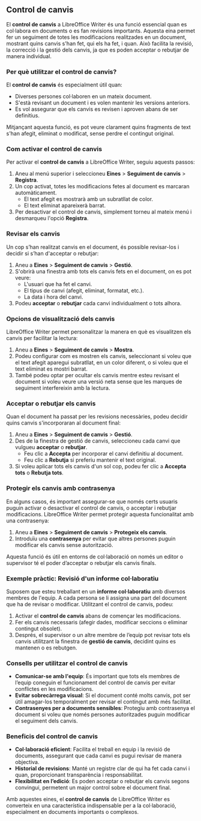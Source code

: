 ## Control de canvis

El **control de canvis** a LibreOffice Writer és una funció essencial quan es col·labora en documents o es fan revisions importants. Aquesta eina permet fer un seguiment de totes les modificacions realitzades en un document, mostrant quins canvis s'han fet, qui els ha fet, i quan. Això facilita la revisió, la correcció i la gestió dels canvis, ja que es poden acceptar o rebutjar de manera individual.

### Per què utilitzar el control de canvis?

El **control de canvis** és especialment útil quan:
- Diverses persones col·laboren en un mateix document.
- S'està revisant un document i es volen mantenir les versions anteriors.
- Es vol assegurar que els canvis es revisen i aproven abans de ser definitius.

Mitjançant aquesta funció, es pot veure clarament quins fragments de text s'han afegit, eliminat o modificat, sense perdre el contingut original.

### Com activar el control de canvis

Per activar el **control de canvis** a LibreOffice Writer, seguiu aquests passos:

1. Aneu al menú superior i seleccioneu **Eines** > **Seguiment de canvis** > **Registra**.
2. Un cop activat, totes les modificacions fetes al document es marcaran automàticament.
    - El text afegit es mostrarà amb un subratllat de color.
    - El text eliminat apareixerà barrat.
3. Per desactivar el control de canvis, simplement torneu al mateix menú i desmarqueu l'opció **Registra**.

### Revisar els canvis

Un cop s’han realitzat canvis en el document, és possible revisar-los i decidir si s’han d'acceptar o rebutjar:

1. Aneu a **Eines** > **Seguiment de canvis** > **Gestió**.
2. S'obrirà una finestra amb tots els canvis fets en el document, on es pot veure:
    - L'usuari que ha fet el canvi.
    - El tipus de canvi (afegit, eliminat, formatat, etc.).
    - La data i hora del canvi.
3. Podeu **acceptar** o **rebutjar** cada canvi individualment o tots alhora.

### Opcions de visualització dels canvis

LibreOffice Writer permet personalitzar la manera en què es visualitzen els canvis per facilitar la lectura:

1. Aneu a **Eines** > **Seguiment de canvis** > **Mostra**.
2. Podeu configurar com es mostren els canvis, seleccionant si voleu que el text afegit aparegui subratllat, en un color diferent, o si voleu que el text eliminat es mostri barrat.
3. També podeu optar per ocultar els canvis mentre esteu revisant el document si voleu veure una versió neta sense que les marques de seguiment interfereixin amb la lectura.

### Acceptar o rebutjar els canvis

Quan el document ha passat per les revisions necessàries, podeu decidir quins canvis s'incorporaran al document final:

1. Aneu a **Eines** > **Seguiment de canvis** > **Gestió**.
2. Des de la finestra de gestió de canvis, seleccioneu cada canvi que vulgueu **acceptar** o **rebutjar**.
    - Feu clic a **Accepta** per incorporar el canvi definitiu al document.
    - Feu clic a **Rebutja** si preferiu mantenir el text original.
3. Si voleu aplicar tots els canvis d'un sol cop, podeu fer clic a **Accepta tots** o **Rebutja tots**.

### Protegir els canvis amb contrasenya

En alguns casos, és important assegurar-se que només certs usuaris puguin activar o desactivar el control de canvis, o acceptar i rebutjar modificacions. LibreOffice Writer permet protegir aquesta funcionalitat amb una contrasenya:

1. Aneu a **Eines** > **Seguiment de canvis** > **Protegeix els canvis**.
2. Introduïu una **contrasenya** per evitar que altres persones puguin modificar els canvis sense autorització.

Aquesta funció és útil en entorns de col·laboració on només un editor o supervisor té el poder d’acceptar o rebutjar els canvis finals.

### Exemple pràctic: Revisió d'un informe col·laboratiu

Suposem que esteu treballant en un **informe col·laboratiu** amb diversos membres de l'equip. A cada persona se li assigna una part del document que ha de revisar o modificar. Utilitzant el control de canvis, podeu:

1. Activar el **control de canvis** abans de començar les modificacions.
2. Fer els canvis necessaris (afegir dades, modificar seccions o eliminar contingut obsolet).
3. Després, el supervisor o un altre membre de l’equip pot revisar tots els canvis utilitzant la finestra de **gestió de canvis**, decidint quins es mantenen o es rebutgen.

### Consells per utilitzar el control de canvis

- **Comunicar-se amb l'equip**: És important que tots els membres de l’equip coneguin el funcionament del control de canvis per evitar conflictes en les modificacions.
- **Evitar sobrecàrrega visual**: Si el document conté molts canvis, pot ser útil amagar-los temporalment per revisar el contingut amb més facilitat.
- **Contrasenyes per a documents sensibles**: Protegiu amb contrasenya el document si voleu que només persones autoritzades puguin modificar el seguiment dels canvis.

### Beneficis del control de canvis

- **Col·laboració eficient**: Facilita el treball en equip i la revisió de documents, assegurant que cada canvi es pugui revisar de manera objectiva.
- **Historial de revisions**: Manté un registre clar de qui ha fet cada canvi i quan, proporcionant transparència i responsabilitat.
- **Flexibilitat en l’edició**: Es poden acceptar o rebutjar els canvis segons convingui, permetent un major control sobre el document final.

Amb aquestes eines, el **control de canvis** de LibreOffice Writer es converteix en una característica indispensable per a la col·laboració, especialment en documents importants o complexos.
